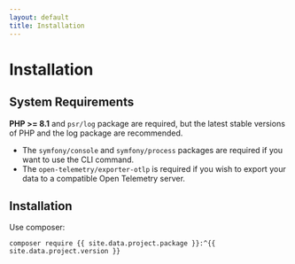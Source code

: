 ```yaml
---
layout: default
title: Installation
---
```


# Installation

## System Requirements

**PHP >= 8.1**  and `psr/log` package are required, but the latest stable versions of PHP and the log package are recommended.

- The `symfony/console` and `symfony/process` packages are required if you want to use the CLI command.
- The `open-telemetry/exporter-otlp` is required if you wish to export your data to a compatible Open Telemetry server.

## Installation

Use composer:

```
composer require {{ site.data.project.package }}:^{{ site.data.project.version }}
```

